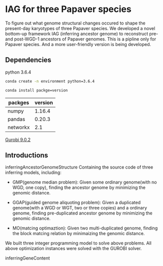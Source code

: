 # IAG for three Papaver species
To figure out what genome structural changes occured to shape the present-day karyotypes of three Papaver species. We developed a novel bottom-up framework IAG (inferring ancestor genome) to reconstruct pre- and post-WGD-1 ancestors of Papaver genomes. This is a pipline only for Papaver species. And a more user-friendly version is being developed.

## Dependencies
python 3.6.4
```Bash
conda create -n environment python=3.6.4
```
```Bash
conda install packge=version
```
packges  | version|
--------- | --------|
numpy  | 1.16.4 |
pandas  | 0.20.3 |
networkx | 2.1 |

[Gurobi 9.0.2](https://www.gurobi.com)

## Introductions

inferringAncestorGenomeStructure
Containing the source code of three inferring models, including:

* GMP(genome median problem): Given some ordinary genome(with no WGD, one copy), finding the ancestor genome by minimizing the genomic distance.

* GGAP(guided genome aliquoting problem): Given a duplicated genome(with a WGD or WGT, two or three copies) and a ordinary genome, finding pre-duplicated ancestor genome by minimizing the genomic distance.

* MO(matcing optimaztion): Given two multi-duplicated genome, finding the block matcing relation by minimaizing the genomic distance.

We built three integer programming model to solve above problems. All above optimization instances were solved with the GUROBI solver.

inferringGeneContent

